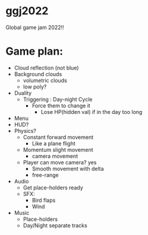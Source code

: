 # ggj2022
Global game jam 2022!!
# Game plan:

- Cloud reflection (not blue)
- Background clouds
  - volumetric clouds
  - low poly?
- Duality
  - Triggering : Day-night Cycle
    - Force them to change it
      - Lose HP(hidden val) if in the day too long
- Menu
- HUD?
- Physics? 
  - Constant forward movement
    - Like a plane flight
  - Momentum slight movement 
    - camera movement
  - Player can move camera? yes
    - Smooth movement with delta
    - free-range
- Audio
  - Get place-holders ready
  - SFX:
    - Bird flaps 
    - Wind
- Music
  - Place-holders
  - Day/Night separate tracks



